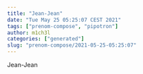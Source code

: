 ```yaml
---
title: "Jean-Jean"
date: "Tue May 25 05:25:07 CEST 2021"
tags: ["prenom-compose", "pipotron"]
author: m1ch3l
categories: ["generated"]
slug: "prenom-compose/2021-05-25-05:25:07"
---
```


Jean-Jean
